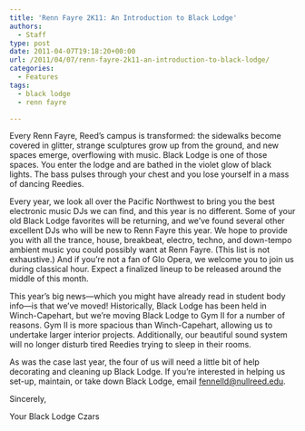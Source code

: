 ```yaml
---
title: 'Renn Fayre 2K11: An Introduction to Black Lodge'
authors: 
  - Staff
type: post
date: 2011-04-07T19:18:20+00:00
url: /2011/04/07/renn-fayre-2k11-an-introduction-to-black-lodge/
categories:
  - Features
tags:
  - black lodge
  - renn fayre

---
```

Every Renn Fayre, Reed’s campus is transformed: the sidewalks become covered in glitter, strange sculptures grow up from the ground, and new spaces emerge, overflowing with music. Black Lodge is one of those spaces. You enter the lodge and are bathed in the violet glow of black lights. The bass pulses through your chest and you lose yourself in a mass of dancing Reedies.

Every year, we look all over the Pacific Northwest to bring you the best electronic music DJs we can find, and this year is no different. Some of your old Black Lodge favorites will be returning, and we’ve found several other excellent DJs who will be new to Renn Fayre this year. We hope to provide you with all the trance, house, breakbeat, electro, techno, and down-tempo ambient music you could possibly want at Renn Fayre. (This list is not exhaustive.) And if you’re not a fan of Glo Opera, we welcome you to join us during classical hour. Expect a finalized lineup to be released around the middle of this month.

This year’s big news—which you might have already read in student body info—is that we’ve moved! Historically, Black Lodge has been held in Winch-Capehart, but we’re moving Black Lodge to Gym II for a number of reasons. Gym II is more spacious than Winch-Capehart, allowing us to undertake larger interior projects. Additionally, our beautiful sound system will no longer disturb tired Reedies trying to sleep in their rooms.

As was the case last year, the four of us will need a little bit of help decorating and cleaning up Black Lodge. If you’re interested in helping us set-up, maintain, or take down Black Lodge, email [&#x66;&#x65;&#x6e;&#x6e;&#x65;&#x6c;&#x6c;&#x64;&#x40;<span class="oe_displaynone">null</span>&#x72;&#x65;&#x65;&#x64;&#x2e;&#x65;&#x64;&#x75;][1].

Sincerely,
  
Your Black Lodge Czars

 [1]: mailto:&#x66;&#x65;&#x6e;&#x6e;&#x65;&#x6c;&#x6c;&#x64;&#x40;&#x72;&#x65;&#x65;&#x64;&#x2e;&#x65;&#x64;&#x75;